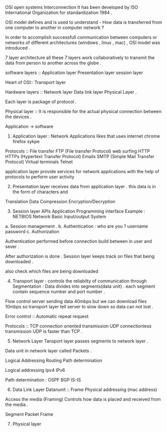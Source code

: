 OSI open systems Interconnection
It has been developed by ISO International Organization for standardization 1984 .

OSI model defines and is used to understand - How data is transferred from one computer to another in computer network ?

In order to accomplish successfull communication between computers or networks of different architectures (windows , linux , mac) , OSI model was introduced .

7 layer architecture 
all these 7 layers work collaboratively to transmit the data from person to another 
across the globe .

software layers ::
Application layer
Presentation layer
session layer

Heart of OSI::
Transport layer

Hardware layers ::
Network layer
Data link layer
Physical Layer .

Each layer is package of protocol .

Physical layer ::
It is responsible for the actual physical connection between the devices .

Application -> software
1. Application layer : Network Applications likes that uses internet chrome firefox sykpe

Protocols ::
File transfer FTP  (File transfer Protocol)
web surfing  HTTP HTTPs (Hypertext Transfer Protocol)
Emails SMTP (Simple Mail Transfer Protocol)
Virtual terminals Telnet

application layer provide services for network applications with the help of protocols to perform user activity

2. Presentation layer
receives data from application layer . this data is in the form of characters and 

Translation Data
Compression
Encryption/Decryption

3. Session layer
APIs Application Programming interface
Example : NETBIOS Network Basic Input/output System

a. Session management .
b. Authentication : who are you ? username password 
c. Authorization

Authentication performed before connection build between in user and sever .

After authorization is done .
Session layer keeps track on files that being downloaded .

also check which files are being downloaded


4. Transport layer :
controls the reliabilty of communication through
Segmentation :
Data divides into segments(data unit) .
each segment contain sequence number and port number .

Flow control
server sending data 40mbps but we can download files 10mbps 
so transport layer tell server to slow down so data can not lost .

Error control ::
Automatic repeat request 

Protocols ::
TCP connection oriented transmission
UDP connectionless transmission
UDP is faster than TCP .


5. Network Layer
Tansport layer passes segments to network layer .

Data unit in network layer called Packets .

Logical Addressing
Routing
Path determination

Logical addressing 
Ipv4 IPv6

Path determination :
OSPF
BGP
IS-IS

6. Data Link Layer
Datanunit :: Frame
Physical addressing (mac address)

Access the media (Framing)
Controls how data is placed and received from the media .

Segment 
Packet
Frame

7. Physical layer


